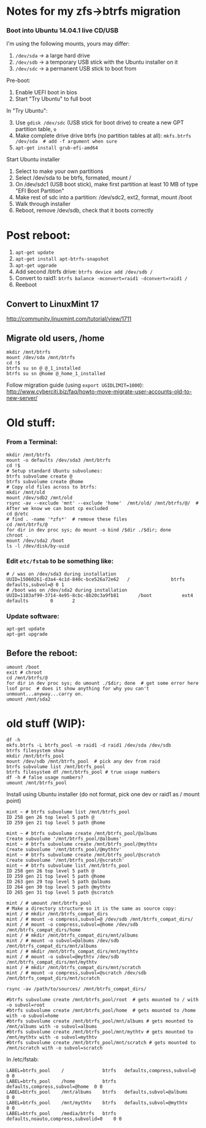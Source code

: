 Notes for my zfs->btrfs migration
==============

### Boot into Ubuntu 14.04.1 live CD/USB

I'm using the following mounts, yours may differ:

1. `/dev/sda` -> a large hard drive
2. `/dev/sdb` -> a temporary USB stick with the Ubuntu installer on it
3. `/dev/sdc` -> a permanent USB stick to boot from

Pre-boot:

1. Enable UEFI boot in bios
2. Start "Try Ubuntu" to full boot

In "Try Ubuntu":

3. Use `gdisk /dev/sdc` (USB stick for boot drive) to create a new GPT partition table, `o`
4. Make complete drive drive btrfs (no partition tables at all): `mkfs.btrfs /dev/sda  # add -f argument when sure`
5. `apt-get install grub-efi-amd64`

Start Ubuntu installer

1. Select to make your own partitions
2. Select /dev/sda to be btrfs, formated, mount /
3. On /dev/sdc1 (USB boot stick), make first partition at least 10 MB of type "EFI Boot Partition"
4. Make rest of sdc into a partition: /dev/sdc2, ext2, format, mount /boot
5. Walk through installer
6. Reboot, remove /dev/sdb, check that it boots correctly

# Post reboot:

1. `apt-get update`
2. `apt-get install apt-btrfs-snapshot`
2. `apt-get ugprade`
3. Add second /btrfs drive: `btrfs device add /dev/sdb /`
4. Convert to raid1: `btrfs balance -mconvert=raid1 -dconvert=raid1 /`
5. Reeboot 

## Convert to LinuxMint 17

http://community.linuxmint.com/tutorial/view/1711


## Migrate old users, /home

```
mkdir /mnt/btrfs
mount /dev/sda /mnt/btrfs
cd !$
btrfs su sn @ @_1_installed
btrfs su sn @home @_home_1_installed
```

Follow migration guide (using `export UGIDLIMIT=1000`): http://www.cyberciti.biz/faq/howto-move-migrate-user-accounts-old-to-new-server/


# Old stuff:

### From a Terminal:

```
mkdir /mnt/btrfs
mount -o defaults /dev/sda3 /mnt/btrfs
cd !$
# Setup standard Ubuntu subvolumes:
btrfs subvolume create @
btrfs subvolume create @home
# Copy old files across to btrfs:
mkdir /mnt/old
mount /dev/sdb2 /mnt/old
rsync -av --exclude 'mnt' --exclude 'home'  /mnt/old/ /mnt/btrfs/@/  # After we know we can boot cp excluded
cd @/etc
# find . -name '*zfs*'  # remove these files
cd /mnt/btrfs/@
for dir in dev proc sys; do mount -o bind /$dir ./$dir; done
chroot .
mount /dev/sda2 /boot
ls -l /dev/disk/by-uuid
```
### Edit `etc/fstab` to be something like:
```
# / was on /dev/sda3 during installation
UUID=15060261-d3a4-4c1d-840c-bce526a72e62 	/               btrfs defaults,subvol=@ 0 1
# /boot was on /dev/sda2 during installation
UUID=1183af99-3714-4e95-8cbc-8b20c3a9fb81       /boot           ext4    defaults        0       2
```

### Update software:
```
apt-get update
apt-get upgrade
```

## Before the reboot:
```
umount /boot
exit # chroot
cd /mnt/btrfs/@
for dir in dev proc sys; do umount ./$dir; done  # get some error here
lsof proc  # does it show anything for why you can't unmount...anyway...carry on.
umount /mnt/sda2
```

# old stuff (WIP):


```
df -h
mkfs.btrfs -L btrfs_pool -m raid1 -d raid1 /dev/sda /dev/sdb
btrfs filesystem show
mkdir /mnt/btrfs_pool
mount /dev/sdb /mnt/btrfs_pool  # pick any dev from raid
btrfs subvolume list /mnt/btrfs_pool 
btrfs filesystem df /mnt/btrfs_pool # true usage numbers
df -h # false usage numbers?
umount /mnt/btrfs_pool
```

Install using Ubuntu installer (do not format, pick one dev or raid1 as / mount point)
```
mint ~ # btrfs subvolume list /mnt/btrfs_pool
ID 258 gen 26 top level 5 path @
ID 259 gen 21 top level 5 path @home
```

```
mint ~ # btrfs subvolume create /mnt/btrfs_pool/@albums
Create subvolume '/mnt/btrfs_pool/@albums'
mint ~ # btrfs subvolume create /mnt/btrfs_pool/@mythtv
Create subvolume '/mnt/btrfs_pool/@mythtv'
mint ~ # btrfs subvolume create /mnt/btrfs_pool/@scratch
Create subvolume '/mnt/btrfs_pool/@scratch'
mint ~ # btrfs subvolume list /mnt/btrfs_pool
ID 258 gen 26 top level 5 path @
ID 259 gen 21 top level 5 path @home
ID 263 gen 29 top level 5 path @albums
ID 264 gen 30 top level 5 path @mythtv
ID 265 gen 31 top level 5 path @scratch

mint / # umount /mnt/btrfs_pool
# Make a directory structure so it is the same as source copy:
mint / # mkdir /mnt/btrfs_compat_dirs
mint / # mount -o compress,subvol=@ /dev/sdb /mnt/btrfs_compat_dirs/
mint / # mount -o compress,subvol=@home /dev/sdb /mnt/btrfs_compat_dirs/home
mint / # mkdir /mnt/btrfs_compat_dirs/mnt/albums
mint / # mount -o subvol=@albums /dev/sdb /mnt/btrfs_compat_dirs/mnt/albums
mint / # mkdir /mnt/btrfs_compat_dirs/mnt/mythtv
mint / # mount -o subvol=@mythtv /dev/sdb /mnt/btrfs_compat_dirs/mnt/mythtv
mint / # mkdir /mnt/btrfs_compat_dirs/mnt/scratch
mint / # mount -o compress,subvol=@scratch /dev/sdb /mnt/btrfs_compat_dirs/mnt/scratch

rsync -av /path/to/sources/ /mnt/btrfs_compat_dirs/

#btrfs subvolume create /mnt/btrfs_pool/root  # gets mounted to / with -o subvol=root
#btrfs subvolume create /mnt/btrfs_pool/home  # gets mounted to /home with -o subvol=home
#btrfs subvolume create /mnt/btrfs_pool/mnt/albums # gets mounted to /mnt/albums with -o subvol=albums
#btrfs subvolume create /mnt/btrfs_pool/mnt/mythtv # gets mounted to /mnt/mythtv with -o subvol=mythtv
#btrfs subvolume create /mnt/btrfs_pool/mnt/scratch # gets mounted to /mnt/scratch with -o subvol=scratch
```

In /etc/fstab:
```
LABEL=btrfs_pool    /              btrfs   defaults,compress,subvol=@  0 0
LABEL=btrfs_pool    /home          btrfs   defaults,compress,subvol=@home  0 0
LABEL=btrfs_pool    /mnt/albums    btrfs   defaults,subvol=@albums         0 0
LABEL=btrfs_pool    /mnt/mythtv    btrfs   defaults,subvol=@mythtv         0 0
LABEL=btrfs_pool    /media/btrfs   btrfs   defaults,noauto,compress,subvolid=0    0 0
```
